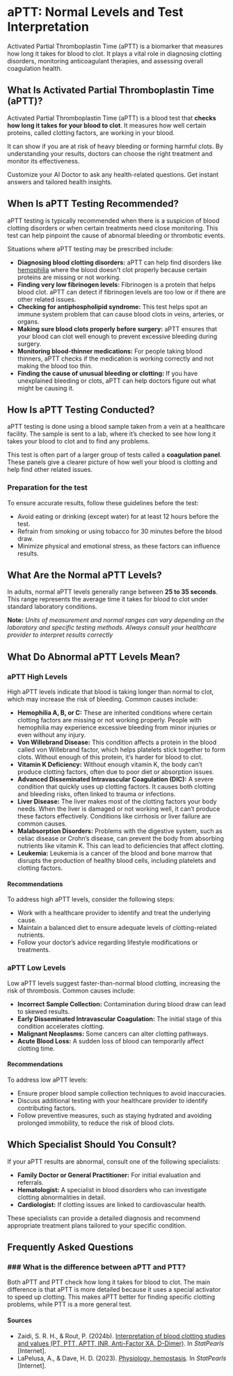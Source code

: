 # aPTT: Normal Levels and Test Interpretation

Activated Partial Thromboplastin Time (aPTT) is a biomarker that measures how long it takes for blood to clot. It plays a vital role in diagnosing clotting disorders, monitoring anticoagulant therapies, and assessing overall coagulation health.

## What Is Activated Partial Thromboplastin Time (aPTT)?

Activated Partial Thromboplastin Time (aPTT) is a blood test that **checks how long it takes for your blood to clot**. It measures how well certain proteins, called clotting factors, are working in your blood.

It can show if you are at risk of heavy bleeding or forming harmful clots. By understanding your results, doctors can choose the right treatment and monitor its effectiveness.

Customize your AI Doctor to ask any health-related questions. Get instant answers and tailored health insights.

## When Is aPTT Testing Recommended?

aPTT testing is typically recommended when there is a suspicion of blood clotting disorders or when certain treatments need close monitoring. This test can help pinpoint the cause of abnormal bleeding or thrombotic events.

Situations where aPTT testing may be prescribed include:

- **Diagnosing blood clotting disorders:** aPTT can help find disorders like [hemophilia](https://www.cdc.gov/hemophilia/about/index.html) where the blood doesn't clot properly because certain proteins are missing or not working.
- **Finding very low fibrinogen levels:** Fibrinogen is a protein that helps blood clot. aPTT can detect if fibrinogen levels are too low or if there are other related issues.
- **Checking for antiphospholipid syndrome:** This test helps spot an immune system problem that can cause blood clots in veins, arteries, or organs.
- **Making sure blood clots properly before surgery:** aPTT ensures that your blood can clot well enough to prevent excessive bleeding during surgery.
- **Monitoring blood-thinner medications:** For people taking blood thinners, aPTT checks if the medication is working correctly and not making the blood too thin.
- **Finding the cause of unusual bleeding or clotting:** If you have unexplained bleeding or clots, aPTT can help doctors figure out what might be causing it.

## How Is aPTT Testing Conducted?

aPTT testing is done using a blood sample taken from a vein at a healthcare facility. The sample is sent to a lab, where it’s checked to see how long it takes your blood to clot and to find any problems.

This test is often part of a larger group of tests called a **coagulation panel**. These panels give a clearer picture of how well your blood is clotting and help find other related issues.

### Preparation for the test

To ensure accurate results, follow these guidelines before the test:

- Avoid eating or drinking (except water) for at least 12 hours before the test.
- Refrain from smoking or using tobacco for 30 minutes before the blood draw.
- Minimize physical and emotional stress, as these factors can influence results.

## What Are the Normal aPTT Levels?

In adults, normal aPTT levels generally range between **25 to 35 seconds**. This range represents the average time it takes for blood to clot under standard laboratory conditions.

**Note:** _Units of measurement and normal ranges can vary depending on the laboratory and specific testing methods. Always consult your healthcare provider to interpret results correctly_

## What Do Abnormal aPTT Levels Mean?

### aPTT High Levels

High aPTT levels indicate that blood is taking longer than normal to clot, which may increase the risk of bleeding. Common causes include:

- **Hemophilia A, B, or C:** These are inherited conditions where certain clotting factors are missing or not working properly. People with hemophilia may experience excessive bleeding from minor injuries or even without any injury.
- **Von Willebrand Disease:** This condition affects a protein in the blood called von Willebrand factor, which helps platelets stick together to form clots. Without enough of this protein, it’s harder for blood to clot.
- **Vitamin K Deficiency:** Without enough vitamin K, the body can’t produce clotting factors, often due to poor diet or absorption issues.
- **Advanced Disseminated Intravascular Coagulation (DIC):** A severe condition that quickly uses up clotting factors. It causes both clotting and bleeding risks, often linked to trauma or infections.
- **Liver Disease:** The liver makes most of the clotting factors your body needs. When the liver is damaged or not working well, it can’t produce these factors effectively. Conditions like cirrhosis or liver failure are common causes.
- **Malabsorption Disorders:** Problems with the digestive system, such as celiac disease or Crohn’s disease, can prevent the body from absorbing nutrients like vitamin K. This can lead to deficiencies that affect clotting.
- **Leukemia:** Leukemia is a cancer of the blood and bone marrow that disrupts the production of healthy blood cells, including platelets and clotting factors.

#### Recommendations

To address high aPTT levels, consider the following steps:

- Work with a healthcare provider to identify and treat the underlying cause.
- Maintain a balanced diet to ensure adequate levels of clotting-related nutrients.
- Follow your doctor’s advice regarding lifestyle modifications or treatments.

### aPTT Low Levels

Low aPTT levels suggest faster-than-normal blood clotting, increasing the risk of thrombosis. Common causes include:

- **Incorrect Sample Collection:** Contamination during blood draw can lead to skewed results.
- **Early Disseminated Intravascular Coagulation:** The initial stage of this condition accelerates clotting.
- **Malignant Neoplasms:** Some cancers can alter clotting pathways.
- **Acute Blood Loss:** A sudden loss of blood can temporarily affect clotting time.

#### Recommendations

To address low aPTT levels:

- Ensure proper blood sample collection techniques to avoid inaccuracies.
- Discuss additional testing with your healthcare provider to identify contributing factors.
- Follow preventive measures, such as staying hydrated and avoiding prolonged immobility, to reduce the risk of blood clots.

## Which Specialist Should You Consult?

If your aPTT results are abnormal, consult one of the following specialists:

- **Family Doctor or General Practitioner:** For initial evaluation and referrals.
- **Hematologist:** A specialist in blood disorders who can investigate clotting abnormalities in detail.
- **Cardiologist:** If clotting issues are linked to cardiovascular health.

These specialists can provide a detailed diagnosis and recommend appropriate treatment plans tailored to your specific condition.

## Frequently Asked Questions

### \#\#\# What is the difference between aPTT and PTT?

Both aPTT and PTT check how long it takes for blood to clot. The main difference is that aPTT is more detailed because it uses a special activator to speed up clotting. This makes aPTT better for finding specific clotting problems, while PTT is a more general test.

 #### Sources

- Zaidi, S. R. H., & Rout, P. (2024b). [Interpretation of blood clotting studies and values (PT, PTT, APTT, INR, Anti-Factor XA, D-Dimer)](https://www.ncbi.nlm.nih.gov/books/NBK604215/). In _StatPearls_ \[Internet\].
- LaPelusa, A., & Dave, H. D. (2023). [Physiology, hemostasis](https://www.ncbi.nlm.nih.gov/books/NBK545263/). In _StatPearls_ \[Internet\].